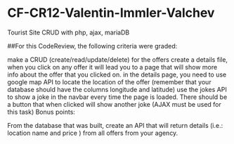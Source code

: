 # CF-CR12-Valentin-Immler-Valchev
Tourist Site CRUD with php, ajax, mariaDB

##For this CodeReview, the following criteria were graded:

make a CRUD (create/read/update/delete) for the offers
create a details file, when you click on any offer it will lead you to a page that will show more info about the offer that you clicked on.
in the details page, you need to use google map API to locate the location of the offer (remember that your database should have the columns longitude and latitude)
use the jokes API to show a joke in the navbar every time the page is loaded. There should be a button that when clicked will show another joke (AJAX must be used for this task)
Bonus points:

From the database that was built, create an API that will return details (i.e.: location name and price ) from all offers from your agency.
